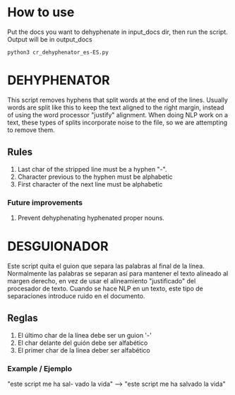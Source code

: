 # How to use
Put the docs you want to dehyphenate in input_docs dir, then run the script. Output will be in output_docs
```
python3 cr_dehyphenator_es-ES.py
```

# DEHYPHENATOR
This script removes hyphens that split words at the end of the lines. Usually words are split like this to keep the text aligned to the right margin, instead of using the word processor "justify" alignment. When doing NLP work on a text, these types of splits incorporate noise to the file, so we are attempting to remove them.

## Rules
1. Last char of the stripped line must be a hyphen "-".
2. Character previous to the hyphen must be alphabetic
3. First character of the next line must be alphabetic

### Future improvements
1. Prevent dehyphenating hyphenated proper nouns.


# DESGUIONADOR
Este script quita el guion que separa las palabras al final de la línea. Normalmente las palabras se separan así para mantener el texto alineado al margen derecho, en vez de usar el alineamiento "justificado" del procesador de texto. Cuando se hace NLP en un texto, este tipo de separaciones introduce ruido en el documento.

## Reglas
1. El último char de la línea debe ser un guion '-'
2. El char delante del guión debe ser alfabético
3. El primer char de la línea deber ser alfabético

### Example / Ejemplo
"este script me ha sal-
vado la vida"
-->
"este script me ha 
salvado la vida"
